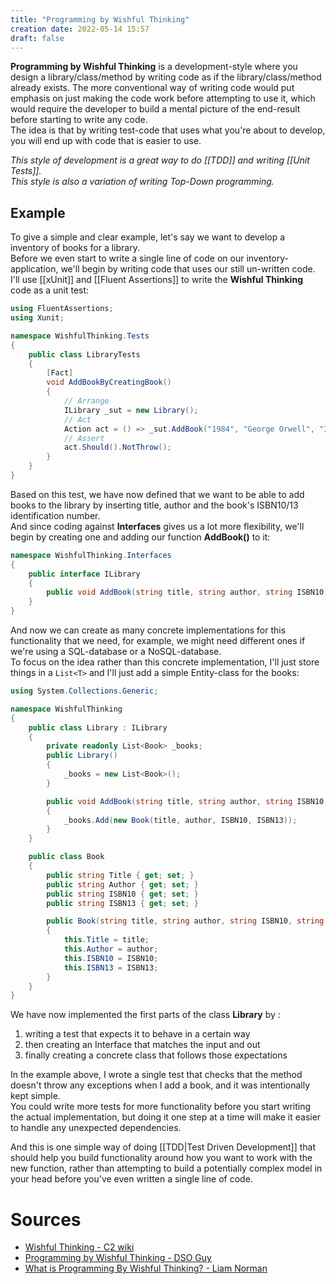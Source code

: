```yaml
---
title: "Programming by Wishful Thinking"
creation date: 2022-05-14 15:57
draft: false
---
```


**Programming by Wishful Thinking** is a development-style where you design a library/class/method by writing code as if the library/class/method already exists.
The more conventional way of writing code would put emphasis on just making the code work before attempting to use it, which would require the developer to build a mental picture of the end-result before starting to write any code.  
The idea is that by writing test-code that uses what you're about to develop, you will end up with code that is easier to use.

*This style of development is a great way to do [[TDD]] and writing [[Unit Tests]].*  
*This style is also a variation of writing Top-Down programming.*

## Example

To give a simple and clear example, let's say we want to develop a inventory of books for a library.  
Before we even start to write a single line of code on our inventory-application, we'll begin by writing code that uses our still un-written code.  
I'll use [[xUnit]] and [[Fluent Assertions]] to write the **Wishful Thinking** code as  a unit test:

```c#
using FluentAssertions;
using Xunit;

namespace WishfulThinking.Tests
{
    public class LibraryTests
    {
        [Fact]
        void AddBookByCreatingBook()
        {
            // Arrange
            ILibrary _sut = new Library();
            // Act
            Action act = () => _sut.AddBook("1984", "George Orwell", "ISBN10", "ISBN13");
            // Assert
            act.Should().NotThrow();
        }
    }
}
```

Based on this test, we have now defined that we want to be able to add books to the library by inserting title, author and the book's ISBN10/13 identification number.  
And since coding against **Interfaces** gives us a lot more flexibility, we'll begin by creating one and adding our function **AddBook()** to it:

```c#
namespace WishfulThinking.Interfaces
{
    public interface ILibrary
    {
        public void AddBook(string title, string author, string ISBN10, string ISBN13);
    }
}
```

And now we can create as many concrete implementations for this functionality that we need, for example, we might need different ones if we're using a SQL-database or a NoSQL-database.  
To focus on the idea rather than this concrete implementation, I'll just store things in a `List<T>` and I'll just add a simple Entity-class for the books:
```C#
using System.Collections.Generic;

namespace WishfulThinking
{
    public class Library : ILibrary
    {
        private readonly List<Book> _books;
        public Library()
        {
            _books = new List<Book>();
        }

        public void AddBook(string title, string author, string ISBN10, string ISBN13)
        {
            _books.Add(new Book(title, author, ISBN10, ISBN13));
        }
    }

    public class Book
    {
        public string Title { get; set; }
        public string Author { get; set; }
        public string ISBN10 { get; set; }
        public string ISBN13 { get; set; }

        public Book(string title, string author, string ISBN10, string ISBN13)
        {
            this.Title = title;
            this.Author = author;
            this.ISBN10 = ISBN10;
            this.ISBN13 = ISBN13;
        }
    }
}
```

We have now implemented the first parts of the class **Library** by :

1. writing a test that expects it to behave in a certain way
2. then creating an Interface that matches the input and out
3. finally creating a concrete class that follows those expectations

In the example above, I wrote a single test that checks that the method doesn't throw any exceptions when I add a book, and it was intentionally kept simple.  
You could write more tests for more functionality before you start writing the actual implementation, but doing it one step at a time will make it easier to handle any unexpected dependencies.

And this is one simple way of doing [[TDD|Test Driven Development]] that should help you build functionality around how you want to work with the new function, rather than attempting to build a potentially complex model in your head before you've even written a single line of code.

# Sources
- [Wishful Thinking - C2 wiki](https://wiki.c2.com/?WishfulThinking)
- [Programming by Wishful Thinking - DSO Guy](http://dsoguy.blogspot.com/2007/01/programming-by-wishful-thinking.html)
- [What is Programming By Wishful Thinking? - Liam Norman](https://www.liamnorman.com/programming-by-wishful-thinking/)
